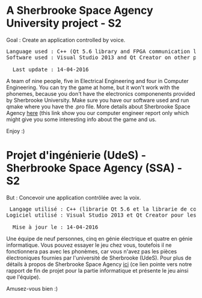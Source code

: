 <h1>A Sherbrooke Space Agency University project - S2</h1>

<p>Goal : Create an application controlled by voice.</p>

<pre>
Language used : C++ (Qt 5.6 library and FPGA communication library)
Software used : Visual Studio 2013 and Qt Creator on other platforms

  Last update : 14-04-2016
</pre>

<p>A team of nine people, five in Electrical Engineering and four in Computer Engineering. You can try the game at home, but it won't work with the phonemes, because you don't have the electronics componenents provided by Sherbrooke University. Make sure you have our software used and run qmake where you have the .pro file. More details about Sherbrooke Space Agency <a href="">here</a> (this link show you our computer engineer report only which might give you some interesting info about the game and us.</p>

Enjoy :)

<h1>Projet d'ingénierie (UdeS) - Sherbrooke Space Agency (SSA) - S2</h1>

<p>But : Concevoir une application contrôlée avec la voix.</p>

<pre>
 Langage utilisé : C++ (librarie Qt 5.6 et la librarie de communication FPGA)
Logiciel utilisé : Visual Studio 2013 et Qt Creator pour les autres platformes

  Mise à jour le : 14-04-2016
</pre>

<p>Une équipe de neuf personnes, cinq en génie électrique et quatre en génie informatique. Vous pouvez essayer le jeu chez vous, toutefois il ne fonctionnera pas avec les phonèmes, car vous n'avez pas les pièces électroniques fournies par l'université de Sherbrooke (UdeS). Pour plus de détails à propos de Sherbrooke Space Agency <a href="">ici</a> (ce lien pointe vers notre rapport de fin de projet pour la partie informatique et présente le jeu ainsi que l'équipe).</p>

Amusez-vous bien :)
